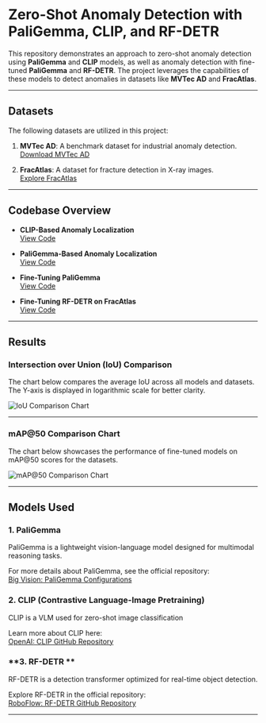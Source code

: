 # Zero-Shot Anomaly Detection with PaliGemma, CLIP, and RF-DETR

This repository demonstrates an approach to zero-shot anomaly detection using **PaliGemma** and **CLIP** models, as well as anomaly detection with fine-tuned **PaliGemma** and **RF-DETR**. The project leverages the capabilities of these models to detect anomalies in datasets like **MVTec AD** and **FracAtlas**.

---

## Datasets

The following datasets are utilized in this project:

1. **MVTec AD**: A benchmark dataset for industrial anomaly detection.  
   [Download MVTec AD](https://www.mvtec.com/company/research/datasets/mvtec-ad)

2. **FracAtlas**: A dataset for fracture detection in X-ray images.  
   [Explore FracAtlas](https://github.com/XLR8-07/FracAtlas)

---

## Codebase Overview

- **CLIP-Based Anomaly Localization**  
  [View Code](https://github.com/Pradeep-Gopi-E/Zero-Shot_AD/blob/main/Anomaly_Localization_CLIP.ipynb)

- **PaliGemma-Based Anomaly Localization**  
  [View Code](https://github.com/Pradeep-Gopi-E/Zero-Shot_AD/blob/main/Anomaly_Localization_PaliGemma.ipynb)

- **Fine-Tuning PaliGemma**  
  [View Code](https://github.com/Pradeep-Gopi-E/Zero-Shot_AD/blob/main/Fine_Tuning_PaliGemma.ipynb)

- **Fine-Tuning RF-DETR on FracAtlas**  
  [View Code](https://github.com/Pradeep-Gopi-E/Zero-Shot_AD/blob/main/finetune_rf_detr_Fratlas.ipynb)

---

## Results

### Intersection over Union (IoU) Comparison

The chart below compares the average IoU across all models and datasets. The Y-axis is displayed in logarithmic scale for better clarity.

![IoU Comparison Chart](https://github.com/user-attachments/assets/8b287a0a-eafa-40a0-ace7-e746972d48d1)

---

### mAP@50 Comparison Chart

The chart below showcases the performance of fine-tuned models on mAP@50 scores for the datasets.

![mAP@50 Comparison Chart](https://github.com/user-attachments/assets/f9d90a6e-9d03-468e-8477-24d8526c31cc)

---

## Models Used

### **1. PaliGemma**
PaliGemma is a lightweight vision-language model designed for multimodal reasoning tasks.

For more details about PaliGemma, see the official repository:  
[Big Vision: PaliGemma Configurations](https://github.com/google-research/big_vision/tree/main/big_vision/configs/proj/paligemma)

### **2. CLIP (Contrastive Language-Image Pretraining)**
CLIP is a VLM used for zero-shot image classification


Learn more about CLIP here:  
[OpenAI: CLIP GitHub Repository](https://github.com/openai/CLIP)

### **3. RF-DETR **
RF-DETR is a detection transformer optimized for real-time object detection.


Explore RF-DETR in the official repository:  
[RoboFlow: RF-DETR GitHub Repository](https://github.com/roboflow/rf-detr)

---
